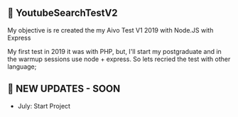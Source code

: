 ## 🚀 YoutubeSearchTestV2
My objective is re created the my Aivo Test V1 2019 with Node.JS with Express

My first test in 2019 it was with PHP, but, I'll start my postgraduate and in the warmup sessions use node + express. So lets recried the test with other language; 

## 🚀 NEW UPDATES - SOON 
- July: Start Project
